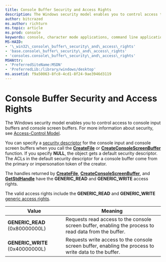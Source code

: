 ```yaml
---
title: Console Buffer Security and Access Rights
description: The Windows security model enables you to control access to console input buffers and console screen buffers. For more information about security, see Access-Control Model.
author: bitcrazed
ms.author: richturn
ms.topic: article
ms.prod: console
keywords: console, character mode applications, command line applications, terminal applications, console api
MS-HAID:
- '\_win32\_console\_buffer\_security\_and\_access\_rights'
- 'base.console\_buffer\_security\_and\_access\_rights'
- 'consoles.console\_buffer\_security\_and\_access\_rights'
MSHAttr:
- 'PreferredSiteName:MSDN'
- 'PreferredLib:/library/windows/desktop'
ms.assetid: f9a50063-8fc8-4cd1-8f24-9ae3946d3119
---
```


# Console Buffer Security and Access Rights


The Windows security model enables you to control access to console input buffers and console screen buffers. For more information about security, see [Access-Control Model](https://msdn.microsoft.com/library/windows/desktop/aa374876).

You can specify a [security descriptor](https://msdn.microsoft.com/library/windows/desktop/aa379563) for the console input and console screen buffers when you call the [**CreateFile**](https://msdn.microsoft.com/library/windows/desktop/aa363858) or [**CreateConsoleScreenBuffer**](createconsolescreenbuffer.md) function. If you specify **NULL**, the object gets a default security descriptor. The ACLs in the default security descriptor for a console buffer come from the primary or impersonation token of the creator.

The handles returned by [**CreateFile**](https://msdn.microsoft.com/library/windows/desktop/aa363858), [**CreateConsoleScreenBuffer**](createconsolescreenbuffer.md), and [**GetStdHandle**](getstdhandle.md) have the **GENERIC\_READ** and **GENERIC\_WRITE** access rights.

The valid access rights include the **GENERIC\_READ** and **GENERIC\_WRITE** [generic access rights](https://msdn.microsoft.com/library/windows/desktop/aa446632).

| Value                            | Meaning                                                                                               |
|----------------------------------|-------------------------------------------------------------------------------------------------------|
| **GENERIC\_READ** (0x80000000L)  | Requests read access to the console screen buffer, enabling the process to read data from the buffer. |
| **GENERIC\_WRITE** (0x40000000L) | Requests write access to the console screen buffer, enabling the process to write data to the buffer. |

 

 

 




